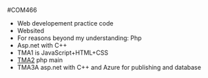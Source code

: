 #COM466
- Web developement practice code
- Websited
- For reasons beyond my understanding: Php
- Asp.net with C++ 
- TMA1 is JavaScript+HTML+CSS
- [TMA2](TMA2.42web.io) php main
- TMA3A asp.net with C++ and Azure for publishing and database
